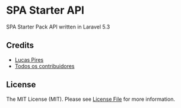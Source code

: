 # SPA Starter API

SPA Starter Pack API written in Laravel 5.3

## Credits

- [Lucas Pires][link-author]
- [Todos os contribuidores][link-contributors]

## License

The MIT License (MIT). Please see [License File](LICENSE.md) for more information.

[link-author]: https://github.com/flyingluscas
[link-contributors]: ../../contributors
